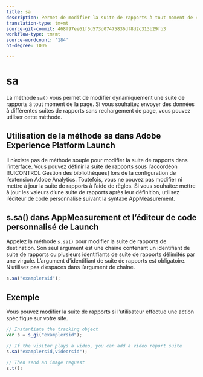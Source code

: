 ```yaml
---
title: sa
description: Permet de modifier la suite de rapports à tout moment de votre mise en œuvre.
translation-type: tm+mt
source-git-commit: 468f97ee61f5d573d07475836df8d2c313b29fb3
workflow-type: tm+mt
source-wordcount: '184'
ht-degree: 100%

---
```



# sa

La méthode `sa()` vous permet de modifier dynamiquement une suite de rapports à tout moment de la page. Si vous souhaitez envoyer des données à différentes suites de rapports sans rechargement de page, vous pouvez utiliser cette méthode.

## Utilisation de la méthode sa dans Adobe Experience Platform Launch

Il n’existe pas de méthode souple pour modifier la suite de rapports dans l’interface. Vous pouvez définir la suite de rapports sous l’accordéon [!UICONTROL Gestion des bibliothèques] lors de la configuration de l’extension Adobe Analytics. Toutefois, vous ne pouvez pas modifier ni mettre à jour la suite de rapports à l’aide de règles. Si vous souhaitez mettre à jour les valeurs d’une suite de rapports après leur définition, utilisez l’éditeur de code personnalisé suivant la syntaxe AppMeasurement.

## s.sa() dans AppMeasurement et l’éditeur de code personnalisé de Launch

Appelez la méthode `s.sa()` pour modifier la suite de rapports de destination. Son seul argument est une chaîne contenant un identifiant de suite de rapports ou plusieurs identifiants de suite de rapports délimités par une virgule. L’argument d’identifiant de suite de rapports est obligatoire. N’utilisez pas d’espaces dans l’argument de chaîne.

```js
s.sa("examplersid");
```

## Exemple

Vous pouvez modifier la suite de rapports si l’utilisateur effectue une action spécifique sur votre site.

```js
// Instantiate the tracking object
var s = s_gi("examplersid");

// If the visitor plays a video, you can add a video report suite
s.sa("examplersid,videorsid");

// Then send an image request
s.t();
```
